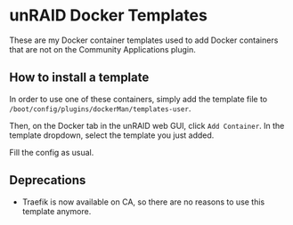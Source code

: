 # unRAID Docker Templates

These are my Docker container templates used to add Docker containers that are not on the Community Applications plugin.

## How to install a template
In order to use one of these containers, simply add the template file to `/boot/config/plugins/dockerMan/templates-user`.

Then, on the Docker tab in the unRAID web GUI, click `Add Container`. In the template dropdown, select the template you just added.

Fill the config as usual.

## Deprecations
* Traefik is now available on CA, so there are no reasons to use this template anymore.
